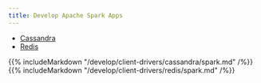 ```yaml
---
title: Develop Apache Spark Apps
---
```


<ul class="nav nav-tabs">
  <li class="active">
    <a data-toggle="tab" href="#cql">
      <i class="icon-cassandra" aria-hidden="true"></i>
      Cassandra
    </a>
  </li>
  <li >
    <a data-toggle="tab" href="#redis">
      <i class="icon-redis" aria-hidden="true"></i>
      Redis
    </a>
  </li>
</ul>

<div class="tab-content">
  <div id="cql" class="tab-pane fade in active">
    {{% includeMarkdown "/develop/client-drivers/cassandra/spark.md" /%}}
  </div>
  <div id="redis" class="tab-pane fade">
    {{% includeMarkdown "/develop/client-drivers/redis/spark.md" /%}}
  </div>
</div>